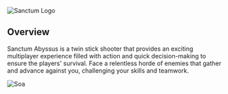 ![Sanctum Logo](https://github.com/JulianoCP/SanctumAbyssus/blob/main/assets/git/SanctumAbyssusLogo.png "Logo")

## Overview
Sanctum Abyssus is a twin stick shooter that provides an exciting multiplayer experience filled with action and quick decision-making to ensure the players' survival. Face a relentless horde of enemies that gather and advance against you, challenging your skills and teamwork.

![Soa](https://github.com/JulianoCP/SanctumAbyssus/blob/main/assets/git/SoaGif.gif "Soa")
